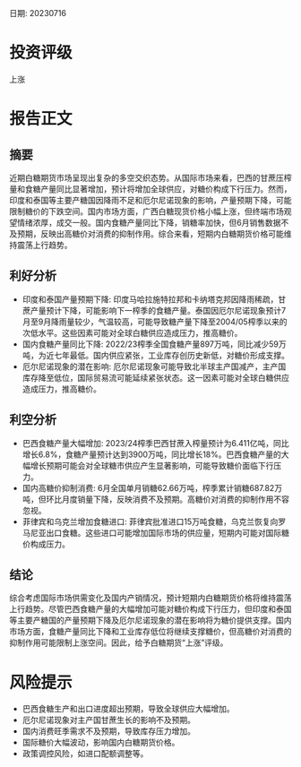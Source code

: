 
日期: 20230716

# 投资评级

上涨

# 报告正文

## 摘要

近期白糖期货市场呈现出复杂的多空交织态势。从国际市场来看，巴西的甘蔗压榨量和食糖产量同比显著增加，预计将增加全球供应，对糖价构成下行压力。然而，印度和泰国等主要产糖国因降雨不足和厄尔尼诺现象的影响，产量预期下降，可能限制糖价的下跌空间。国内市场方面，广西白糖现货价格小幅上涨，但终端市场观望情绪浓厚，成交一般。国内食糖产量同比下降，销糖率加快，但6月销售数据不及预期，反映出高糖价对消费的抑制作用。综合来看，短期内白糖期货价格可能维持震荡上行趋势。

## 利好分析

* 印度和泰国产量预期下降: 印度马哈拉施特拉邦和卡纳塔克邦因降雨稀疏，甘蔗产量预计下降，可能影响下一榨季的食糖产量。泰国因厄尔尼诺现象预计7月至9月降雨量较少，气温较高，可能导致糖产量下降至2004/05榨季以来的次低水平。这些因素可能对全球白糖供应造成压力，推高糖价。
* 国内食糖产量同比下降: 2022/23榨季全国食糖产量897万吨，同比减少59万吨，为近七年最低。国内供应紧张，工业库存创历史新低，对糖价形成支撑。
* 厄尔尼诺现象的潜在影响: 厄尔尼诺现象可能导致北半球主产国减产，主产国库存降至低位，国际贸易流可能延续紧张状态。这一因素可能对全球白糖供应造成压力，推高糖价。

## 利空分析

* 巴西食糖产量大幅增加: 2023/24榨季巴西甘蔗入榨量预计为6.411亿吨，同比增长6.8%，食糖产量预计达到3900万吨，同比增长18%。巴西食糖产量的大幅增长预期可能会对全球糖市供应产生显著影响，可能导致糖价面临下行压力。
* 国内高糖价抑制消费: 6月全国单月销糖62.66万吨，榨季累计销糖687.82万吨，但环比月度销量下降，反映消费不及预期。高糖价对消费的抑制作用不容忽视。
* 菲律宾和乌克兰增加食糖进口: 菲律宾批准进口15万吨食糖，乌克兰恢复向罗马尼亚出口食糖。这些进口可能增加国际市场的供应量，短期内可能对国际糖价构成压力。

## 结论

综合考虑国际市场供需变化及国内产销情况，预计短期内白糖期货价格将维持震荡上行趋势。尽管巴西食糖产量的大幅增加可能对糖价构成下行压力，但印度和泰国等主要产糖国的产量预期下降及厄尔尼诺现象的潜在影响将为糖价提供支撑。国内市场方面，食糖产量同比下降和工业库存低位将继续支撑糖价，但高糖价对消费的抑制作用可能限制上涨空间。因此，给予白糖期货“上涨”评级。

# 风险提示

* 巴西食糖生产和出口进度超出预期，导致全球供应大幅增加。
* 厄尔尼诺现象对主产国甘蔗生长的影响不及预期。
* 国内消费旺季需求不及预期，导致库存压力增加。
* 国际糖价大幅波动，影响国内白糖期货价格。
* 政策调控风险，如进口配额调整等。
